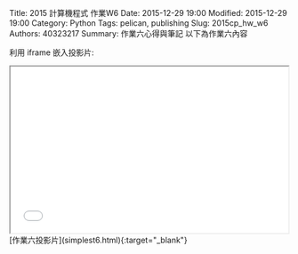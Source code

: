 Title: 2015 計算機程式 作業W6
Date: 2015-12-29 19:00
Modified: 2015-12-29 19:00
Category: Python
Tags: pelican, publishing
Slug: 2015cp_hw_w6
Authors: 40323217
Summary: 作業六心得與筆記
以下為作業六內容


利用 iframe 嵌入投影片:

<iframe src="simplest6.html" width="500" height="300"></iframe>
<br / >
[作業六投影片](simplest6.html){:target="_blank"}

